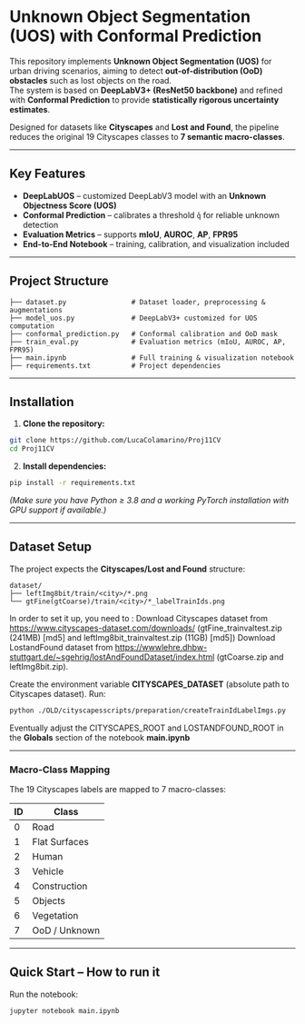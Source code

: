 # Unknown Object Segmentation (UOS) with Conformal Prediction

This repository implements **Unknown Object Segmentation (UOS)** for urban driving scenarios, aiming to detect **out-of-distribution (OoD) obstacles** such as lost objects on the road.  
The system is based on **DeepLabV3+ (ResNet50 backbone)** and refined with **Conformal Prediction** to provide **statistically rigorous uncertainty estimates**.

Designed for datasets like **Cityscapes** and **Lost and Found**, the pipeline reduces the original 19 Cityscapes classes to **7 semantic macro-classes**.

---

## Key Features
- **DeepLabUOS** – customized DeepLabV3 model with an **Unknown Objectness Score (UOS)**
- **Conformal Prediction** – calibrates a threshold `q̂` for reliable unknown detection
- **Evaluation Metrics** – supports **mIoU**, **AUROC**, **AP**, **FPR95**
- **End-to-End Notebook** – training, calibration, and visualization included

---

## Project Structure

```
├── dataset.py                # Dataset loader, preprocessing & augmentations
├── model_uos.py              # DeepLabV3+ customized for UOS computation
├── conformal_prediction.py   # Conformal calibration and OoD mask
├── train_eval.py             # Evaluation metrics (mIoU, AUROC, AP, FPR95)
├── main.ipynb                # Full training & visualization notebook
├── requirements.txt          # Project dependencies
```

---

## Installation

1. **Clone the repository:**

```bash
git clone https://github.com/LucaColamarino/Proj11CV
cd Proj11CV
```

2. **Install dependencies:**

```bash
pip install -r requirements.txt
```

*(Make sure you have Python ≥ 3.8 and a working PyTorch installation with GPU support if available.)*

---

## Dataset Setup

The project expects the **Cityscapes/Lost and Found** structure:

```
dataset/
├── leftImg8bit/train/<city>/*.png
└── gtFine(gtCoarse)/train/<city>/*_labelTrainIds.png
```

In order to set it up, you need to :
    Download Cityscapes dataset from https://www.cityscapes-dataset.com/downloads/
    (gtFine_trainvaltest.zip (241MB) [md5] and leftImg8bit_trainvaltest.zip (11GB) [md5])
    Download LostandFound dataset from https://wwwlehre.dhbw-stuttgart.de/~sgehrig/lostAndFoundDataset/index.html
    (gtCoarse.zip and leftImg8bit.zip).

Create the environment variable **CITYSCAPES_DATASET** (absolute path to Cityscapes dataset).
Run:

```bash
python ./OLD/cityscapesscripts/preparation/createTrainIdLabelImgs.py
```

Eventually adjust the CITYSCAPES_ROOT and LOSTANDFOUND_ROOT in the **Globals** section of the notebook **main.ipynb**

---

### Macro-Class Mapping
The 19 Cityscapes labels are mapped to 7 macro-classes:

| ID | Class          |
|----|----------------|
| 0  | Road           |
| 1  | Flat Surfaces  |
| 2  | Human          |
| 3  | Vehicle        |
| 4  | Construction   |
| 5  | Objects        |
| 6  | Vegetation     |
| 7  | OoD / Unknown  |

---

## Quick Start – How to run it

Run the notebook:

```bash
jupyter notebook main.ipynb
```
